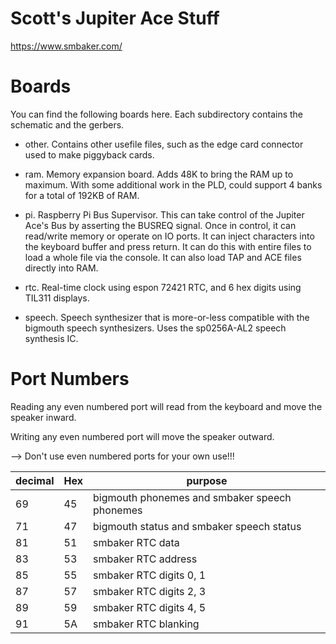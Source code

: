 # Scott's Jupiter Ace Stuff
https://www.smbaker.com/

# Boards

You can find the following boards here. Each subdirectory contains the schematic and the gerbers.

* other. Contains other usefile files, such as the edge card connector used to make piggyback cards.

* ram. Memory expansion board. Adds 48K to bring the RAM up to maximum. With some additional work
  in the PLD, could support 4 banks for a total of 192KB of RAM.

* pi. Raspberry Pi Bus Supervisor. This can take control of the Jupiter Ace's Bus by asserting the
  BUSREQ signal. Once in control, it can read/write memory or operate on IO ports. It can inject
  characters into the keyboard buffer and press return. It can do this with entire files to load
  a whole file via the console. It can also load TAP and ACE files directly into RAM.

* rtc. Real-time clock using espon 72421 RTC, and 6 hex digits using TIL311 displays.

* speech. Speech synthesizer that is more-or-less compatible with the bigmouth speech synthesizers.
  Uses the sp0256A-AL2 speech synthesis IC.

# Port Numbers

Reading any even numbered port will read from the keyboard and move the speaker inward.

Writing any even numbered port will move the speaker outward.

--> Don't use even numbered ports for your own use!!!

| decimal   | Hex   | purpose |
| -------   | ----- | ------- |
| 69        | 45    | bigmouth phonemes and smbaker speech phonemes |
| 71        | 47    | bigmouth status and smbaker speech status |
| 81        | 51    | smbaker RTC data |
| 83        | 53    | smbaker RTC address |
| 85        | 55    | smbaker RTC digits 0, 1 |
| 87        | 57    | smbaker RTC digits 2, 3 |
| 89        | 59    | smbaker RTC digits 4, 5 |
| 91        | 5A    | smbaker RTC blanking |
